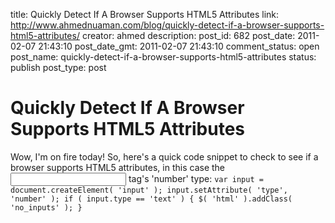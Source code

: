 title: Quickly Detect If A Browser Supports HTML5 Attributes
link: http://www.ahmednuaman.com/blog/quickly-detect-if-a-browser-supports-html5-attributes/
creator: ahmed
description: 
post_id: 682
post_date: 2011-02-07 21:43:10
post_date_gmt: 2011-02-07 21:43:10
comment_status: open
post_name: quickly-detect-if-a-browser-supports-html5-attributes
status: publish
post_type: post

# Quickly Detect If A Browser Supports HTML5 Attributes

Wow, I'm on fire today! So, here's a quick code snippet to check to see if a browser supports HTML5 attributes, in this case the <input> tag's 'number' type: ` var input = document.createElement( 'input' ); input.setAttribute( 'type', 'number' ); if ( input.type == 'text' ) { $( 'html' ).addClass( 'no_inputs' ); } `